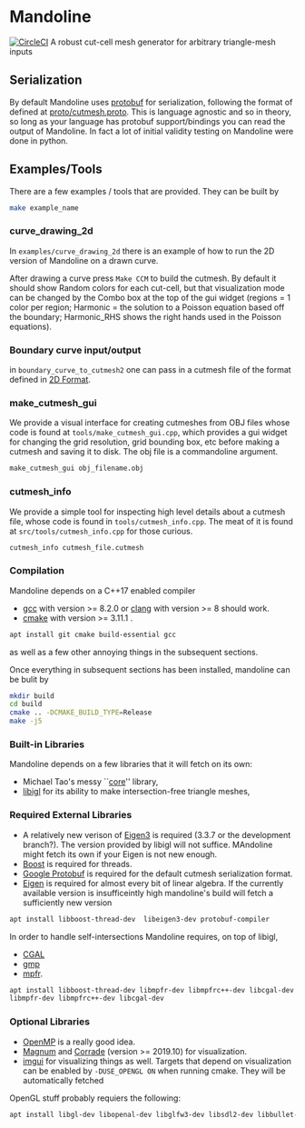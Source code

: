 # Mandoline
[![CircleCI](https://circleci.com/gh/mtao/mandoline/tree/master.svg?style=svg)](https://circleci.com/gh/mtao/mandoline/tree/master)
A robust cut-cell mesh generator for arbitrary triangle-mesh inputs


## Serialization
By default Mandoline uses [protobuf](https://developers.google.com/protocol-buffers/) for serialization, following the format of defined at [proto/cutmesh.proto](https://github.com/mtao/mandoline/blob/master/proto/cutmesh.proto). This is language agnostic and so in theory, so long as your language has protobuf support/bindings you can read the output of Mandoline. In fact a lot of initial validity testing on Mandoline were done in python.

## Examples/Tools
There are a few examples / tools that are provided.
They can be built by 
```bash
make example_name
```

### curve_drawing_2d
In ```examples/curve_drawing_2d``` there is an example of how to run the 2D version of Mandoline on a drawn curve.

After drawing a curve press `Make CCM` to build the cutmesh. By default it should show Random colors for each cut-cell, but that visualization mode can be changed by the Combo box at the top of the gui widget (regions = 1 color per region; Harmonic = the solution to a Poisson equation based off the boundary; Harmonic_RHS shows the right hands used in the Poisson equations).

### Boundary curve input/output
in `boundary_curve_to_cutmesh2` one can pass in a cutmesh file of the format defined in [2D Format](https://github.com/mtao/mandoline/wiki/2D-Format).


### make_cutmesh_gui
We provide a visual interface for creating cutmeshes from OBJ files whose code is found at  ```tools/make_cutmesh_gui.cpp```, which provides a gui widget for changing the grid resolution, grid bounding box, etc before making a cutmesh and saving it to disk. The obj file is a commandoline argument.
```bash
make_cutmesh_gui obj_filename.obj
```
### cutmesh_info
We provide a simple tool for inspecting high level details about a cutmesh file, whose code is found in ```tools/cutmesh_info.cpp```. The meat of it is found at ```src/tools/cutmesh_info.cpp``` for those curious.
```bash
cutmesh_info cutmesh_file.cutmesh
```


### Compilation
Mandoline depends on a C++17 enabled compiler
- [gcc](https://gcc.gnu.org) with version >= 8.2.0 or [clang](https://clang.llvm.org) with version >= 8 should work.
- [cmake](https://cmake.org) with version >= 3.11.1 .
```bash
apt install git cmake build-essential gcc
```

as well as a few other annoying things in the subsequent sections.

Once everything in subsequent sections has been installed, mandoline can be bulit by

```bash
mkdir build
cd build
cmake .. -DCMAKE_BUILD_TYPE=Release
make -j5
```

### Built-in Libraries
Mandoline depends on a few libraries that it will fetch on its own:
- Michael Tao's messy ``[core](https://github.com/mtao/core)'' library,
- [libigl](https://github.com/libigl/libigl) for its ability to make intersection-free triangle meshes,


### Required External Libraries
- A relatively new verison of [Eigen3](https://eigen.tuxfamily.org) is required (3.3.7 or the development branch?). The version provided by libigl will not suffice. MAndoline might fetch its own if your Eigen is not new enough.
- [Boost](https://boost.org) is required for threads.
- [Google Protobuf](https://developers.google.com/protocol-buffers/) is required for the default cutmesh serialization format.
- [Eigen](https://eigen.tuxfamily.org) is required for almost every bit of linear algebra. If the currently available version is insufficeintly high mandoline's build will fetch a sufficiently new version

```bash
apt install libboost-thread-dev  libeigen3-dev protobuf-compiler 
```



In order to handle self-intersections Mandoline requires, on top of libigl,
- [CGAL](https://www.cgal.org)
- [gmp](https://gmplib.org)
- [mpfr](https://www.mpfr.org).

```bash
apt install libboost-thread-dev libmpfr-dev libmpfrc++-dev libcgal-dev 
libmpfr-dev libmpfrc++-dev libcgal-dev
```

### Optional Libraries
- [OpenMP](https://www.openmp.org) is a really good idea.
- [Magnum](https://github.com/mosra/magnum) and [Corrade](https://github.com/mosra/corrade) (version >= 2019.10) for visualization.
- [imgui](https://github.com/ocornut/imgui) for visualizing things as well.
Targets that depend on visualization can be enabled by ```-DUSE_OPENGL ON``` when running cmake. They will be automatically fetched

OpenGL stuff probably requiers the following:
```bash
apt install libgl-dev libopenal-dev libglfw3-dev libsdl2-dev libbullet-dev libglm-dev
```

